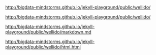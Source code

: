 http://bigdata-mindstorms.github.io/jekyll-playground/public/wellido/

http://bigdata-mindstorms.github.io/jekyll-playground/public/wellido/

http://bigdata-mindstorms.github.io/jekyll-playground/public/wellido/markdown.md

http://bigdata-mindstorms.github.io/jekyll-playground/public/wellido/html.html
